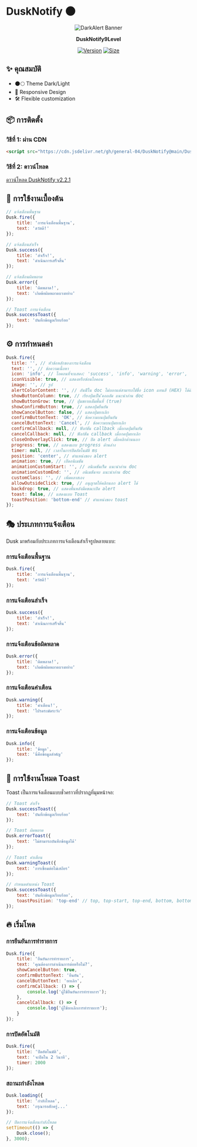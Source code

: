 # DuskNotify 🌑

<div align="center">
  
![DarkAlert Banner](https://raw.githubusercontent.com/general-04/DarkAlert/refs/heads/main/LogoDarkAlertv2.jpg)

**DuskNotify9Level**

[![Version](https://img.shields.io/badge/version-2.2.1-8B5CF6.svg)](https://github.com/general-04/DuskNotify)
[![Size](https://img.shields.io/badge/size-65.4kb-4F46E5.svg)]()

</div>

## ✨ คุณสมบัติ

- 🌑🌕 Theme Dark/Light
- 📱 Responsive Design
- 🛠️ Flexible customization  

## 📦 การติดตั้ง

### วิธีที่ 1: ผ่าน CDN

```html
<script src="https://cdn.jsdelivr.net/gh/general-04/DuskNotify@main/DuskNotify9.min.js"></script>
```

### วิธีที่ 2: ดาวน์โหลด

[ดาวน์โหลด DuskNotify v2.2.1](https://github.com/general-04/DuskNotify/)

## 🚀 การใช้งานเบื้องต้น

```javascript
// แจ้งเตือนพื้นฐาน
Dusk.fire({
    title: 'การแจ้งเตือนพื้นฐาน',
    text: 'สวัสดี!'
});

// แจ้งเตือนสำเร็จ
Dusk.success({
    title: 'สำเร็จ!',
    text: 'ดำเนินการเสร็จสิ้น'
});

// แจ้งเตือนผิดพลาด
Dusk.error({
    title: 'ผิดพลาด!',
    text: 'เกิดข้อผิดพลาดบางอย่าง'
});

// Toast การแจ้งเตือน
Dusk.successToast({
    text: 'บันทึกข้อมูลเรียบร้อย'
});
```

## ⚙️ การกำหนดค่า

```javascript
Dusk.fire({
  title: '', // หัวข้อหลักของการแจ้งเตือน 
  text: '', // ข้อความเนื้อหา
  icon: 'info', // ไอคอนที่จะแสดง: 'success', 'info', 'warning', 'error', 'loading', 'ask', 'shield', 'clock', 'bell', 'search', 'setting', 'ban'
  iconVisible: true, // แสดงหรือซ่อนไอคอน
  image: '', // รูป
  alertColorContent: '', // อันนีัใน doc ไม่บอกแต่สามารถใช้ชื่อ icon แทนสี (HEX) ได้ด้วย
  showButtonColumn: true, // เรียงปุ่มเป็น ึคอลลัม แนะนำอ่าน doc
  showButtonGrow: true, // ปุ่มขยายเต็มพื้นที่ (true) 
  showConfirmButton: true, // แสดงปุ่มยืนยัน
  showCancelButton: false, // แสดงปุ่มยกเลิก
  confirmButtonText: 'OK', // ข้อความบนปุ่มยืนยัน
  cancelButtonText: 'Cancel', // ข้อความบนปุ่มยกเลิก
  confirmCallback: null, // ฟังก์ชัน callback เมื่อกดปุ่มยืนยัน
  cancelCallback: null, // ฟังก์ชัน callback เมื่อกดปุ่มยกเลิก
  closeOnOverlayClick: true, // ปิด alert เมื่อคลิกด้านนอก
  progress: true, // แสดงแถบ progress ด้านล่าง
  timer: null, // เวลาในการปิดอัตโนมัติ ms
  position: 'center', // ตำแหน่งของ alert
  animation: true, // เปิดอนิเมชัน
  animationCustomStart: '', // อนิเมชันเริีม แนะนำอ่าน doc
  animationCustomEnd: '', // อนิเมชันจบ แนะนำอ่าน doc
  customClass: '', // เพิ่มคลาสเอง
  allowOutsideClick: true, // อนุญาตให้คลิกนอก alert ได้ 
  backdrop: true, // แสดงพื้นหลังมืดขณะเปิด alert
  toast: false, // แสดงแบบ Toast 
  toastPosition: 'bottom-end' // ตำแหน่งของ toast 
});
```

## 🎭 ประเภทการแจ้งเตือน

Dusk มาพร้อมกับประเภทการแจ้งเตือนสำเร็จรูปหลายแบบ:

### การแจ้งเตือนพื้นฐาน

```javascript
Dusk.fire({
    title: 'การแจ้งเตือนพื้นฐาน',
    text: 'สวัสดี!'
});
```

### การแจ้งเตือนสำเร็จ

```javascript
Dusk.success({
    title: 'สำเร็จ!',
    text: 'ดำเนินการเสร็จสิ้น'
});
```

### การแจ้งเตือนข้อผิดพลาด

```javascript
Dusk.error({
    title: 'ผิดพลาด!',
    text: 'เกิดข้อผิดพลาดบางอย่าง'
});
```

### การแจ้งเตือนคำเตือน

```javascript
Dusk.warning({
    title: 'คำเตือน!',
    text: 'โปรดระมัดระวัง'
});
```

### การแจ้งเตือนข้อมูล

```javascript
Dusk.info({
    title: 'ข้อมูล',
    text: 'นี่คือข้อมูลสำคัญ'
});
```

## 🍞 การใช้งานโหมด Toast

Toast เป็นการแจ้งเตือนแบบชั่วคราวที่ปรากฏที่มุมหน้าจอ:

```javascript
// Toast สำเร็จ
Dusk.successToast({
    text: 'บันทึกข้อมูลเรียบร้อย'
});

// Toast ผิดพลาด
Dusk.errorToast({
    text: 'ไม่สามารถบันทึกข้อมูลได้'
});

// Toast คำเตือน
Dusk.warningToast({
    text: 'การเชื่อมต่อไม่เสถียร'
});

// กำหนดตำแหน่ง Toast
Dusk.successToast({
    text: 'บันทึกข้อมูลเรียบร้อย',
    toastPosition: 'top-end' // top, top-start, top-end, bottom, bottom-start, bottom-end
});
```

## 🔥 เริ่มโหด

### การยืนยันการทำรายการ

```javascript
Dusk.fire({
    title: 'ยืนยันการทำรายการ',
    text: 'คุณต้องการดำเนินการต่อหรือไม่?',
    showCancelButton: true,
    confirmButtonText: 'ยืนยัน',
    cancelButtonText: 'ยกเลิก',
    confirmCallback: () => {
        console.log('ผู้ใช้ยืนยันการทำรายการ');
    },
    cancelCallback: () => {
        console.log('ผู้ใช้ยกเลิกการทำรายการ');
    }
});
```

### การปิดอัตโนมัติ

```javascript
Dusk.fire({
    title: 'ปิดอัตโนมัติ',
    text: 'จะปิดใน 2 วินาที',
    timer: 2000
});
```

### สถานะกำลังโหลด

```javascript
Dusk.loading({
    title: 'กำลังโหลด',
    text: 'กรุณารอสักครู่...'
});

// ปิดการแจ้งเตือนกำลังโหลด
setTimeout(() => {
    Dusk.close();
}, 3000);
```
